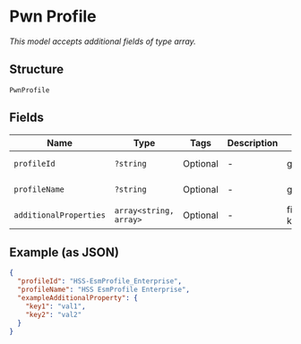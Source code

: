 
# Pwn Profile

*This model accepts additional fields of type array.*

## Structure

`PwnProfile`

## Fields

| Name | Type | Tags | Description | Getter | Setter |
|  --- | --- | --- | --- | --- | --- |
| `profileId` | `?string` | Optional | - | getProfileId(): ?string | setProfileId(?string profileId): void |
| `profileName` | `?string` | Optional | - | getProfileName(): ?string | setProfileName(?string profileName): void |
| `additionalProperties` | `array<string, array>` | Optional | - | findAdditionalProperty(string key): array | additionalProperty(string key, array value): void |

## Example (as JSON)

```json
{
  "profileId": "HSS-EsmProfile_Enterprise",
  "profileName": "HSS EsmProfile Enterprise",
  "exampleAdditionalProperty": {
    "key1": "val1",
    "key2": "val2"
  }
}
```

